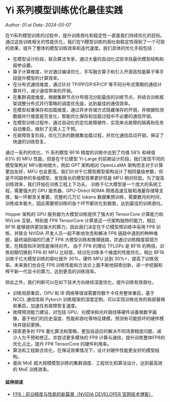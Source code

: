 
# Yi 系列模型训练优化最佳实践

*Author: 01.ai*
*Date: 2024-05-07*

在Yi系列模型训练的过程中，提升训练吞吐和稳定性一直是我们持续优化的目标。通过这些训练相关的性能优化，我们在Yi模型训练的吞吐和稳定性得到了一个可观的效果，提升了整体的模型训练效率和迭代速度。我们具体的优化手段包括：

- 在模型设计阶段，联合算法专家，通过大量的自动化试验寻找最优模型结构和超参设置。
- 算子计算维度，针对通过编译优化、手写融合算子和引入开源高性能算子等手段提升模型的计算效率。
- 在分布式通信维度，通过针对 TP/PP/DP/EP/CP 等不同分布式策略的通信计算并行，减少通信带来的开销。
- 在集群调度维度，根据集群节点分布情况分配最佳的训练节点，并结合训练框架调整分布式并行策略的调度优先级，达到最佳的通信效率。
- 在模型权重保存和加载维度，通过异步存储方式隐藏保存的开销，并根据检测数据并行维度是否变化，智能优化保存和加载过程中不必要的通信开销。
- 在模型训练过程中，通过自动化的定位故障硬件，实现单点故障的隔离和任务自动重启，做到了无需人工干预。
- 在故障恢复阶段，优化冗余的数据集加载过程，并优化通信启动开销，保证了快速的训练恢复。

通过一系列的优化，Yi 系列模型 BF16 精度的训练中达到了均值 58% 和峰值 63% 的 MFU 性能。但是在千亿模型 Yi-Large 的前期设计阶段，我们发现不同的模型架构对 MFU影响很大，例如 GPT 架构相对 OpenLLaMA 架构而言对于计算更加友好，MFU 也会更高。我们针对千亿模型模型架构设计了相同量级参数，但是不同超参的多组模型，发现瘦长的模型效果更好但是 MFU 相对较低。为了提高训练效率，我们开始在训练工程上下功夫。
训练千亿大模型是一个庞大的系统工程，需要强大的 GPU 服务器、GPU-Direct RDMA 网络高速互联和海量存储等支撑，每一环都至关重要。完整的几万亿 tokens 数据集预训练，需要数月的时间，训练成本极大，因此需要把训练的各个环节都优化到极致，达到最佳的训练吞吐。

Hopper 架构的 GPU 服务器为大模型训练提供了强大的 TensorCore 计算能力和 NVLink 互联，特别是 FP8 TensorCore 计算是这一代架构独特的能力，相比 BF16 能够提供更加强大的算力。因此我们决定在千亿模型预训练中采用 FP8 训练，并联合 NVIDIA 开发人员一起不断地攻克和解决 FP8 链路中遇到的种种难题，最终端到端的打通了 FP8 大模型训练和推理链路，并通过训练精度容错方案，在精度和评测性能保持对齐。
由于 FP8 的理论 TFLOPs 是 BF16 的两倍，训练初期切换到 FP8 的 MFU 比较低，经过在训练多个维度的性能优化，相比 BF16 训练千亿大模型训练的吞吐提升 30%，硬件 MFU 达到 30%+，提高了训练效率。未来我们也会在 FP8 训练性能和方法论上面不断地探索创新，进一步挖掘和榨干新一代显卡的算力，达到更高的训练效率。

除此之外，我们判断可以在如下技术方向继续深度优化，提升训练有效吞吐。

- 训练局部重启，GPU 和 IB 网络等错误需要将数千卡任务整体重启，基于 NCCL 通信库和 Pytorch 训练框架的深度定制，可以实现训练任务的局部替换和重启，加速任务故障恢复速度。
- 故障预测能力建设，对包括 GPU、光模块和光纤跳线等硬件设备做数字画像，基于他们的历史温度、性能和吞吐等特征建模，预测有可能损坏的硬件模块并提前更换。
- 探索更多的 FP8 量化算法和策略，更加自适应的解决不同场景精度问题，减少人为干预和修正。并尝试更多模块的 FP8 计算与通信，提升训练整体FP8的优化占比，提升 FP8 TensorCore 的硬件利用率。
- 算法和工程联合优化，在保证效果情况下，设计对硬件性能更友好的模型结构。
- 面向 MoE 超大规模模型训练的集群调度、工程优化和算法设计，达到最高效的 MoE 训练效率。

#### 延伸阅读

- [FP8：前沿精度与性能的新篇章（NVIDIA DEVELOPER 官网技术博客）](https://developer.nvidia.cn/zh-cn/blog/fp8-precision-performance/)





